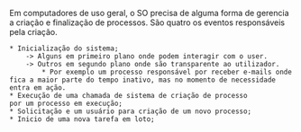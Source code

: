 Em computadores de uso geral, o SO precisa de alguma forma de gerencia a criação e finalização de processos. São quatro os eventos responsáveis pela criação.

    * Inicialização do sistema;
        -> Alguns em primeiro plano onde podem interagir com o user.
        -> Outros em segundo plano onde são transparente ao utilizador. 
            * Por exemplo um processo responsável por receber e-mails onde fica a maior parte do tempo inativo, mas no momento de necessidade entra em ação.
    * Execução de uma chamada de sistema de criação de processo 
    por um processo em execução;
    * Solicitação e um usuário para criação de um novo processo;
    * Inicio de uma nova tarefa em loto;


